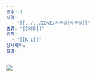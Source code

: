 ```yaml
---
갯수: 1
지역:
  - "[[../../ZONE/사무실|사무실]]"
종류: "[[의류]]"
위치:
  - "[[K-L]]"
상세위치: 
설명:
---
```


![](http://192.168.50.22/devices/250322_IMG_0031.jpg)

